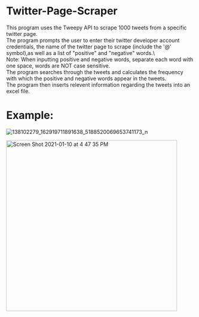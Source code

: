 # Twitter-Page-Scraper

This program uses the Tweepy API to scrape 1000 tweets from a specific twitter page.\
The program prompts the user to enter their twitter developer account credentials, the name of the twitter page to scrape (include the '@' symbol),as well as a list of "positive" and "negative" words.\  
Note: When inputting positive and negative words, separate each word with one space, words are NOT case sensitive.\
The program searches through the tweets and calculates the frequency with which the positive and negative words appear in the tweets.\
The program then inserts relevent information regarding the tweets into an excel file.

# Example:
![138102279_162919711891638_5188520069653741173_n](https://user-images.githubusercontent.com/75041872/104138727-391cf980-5363-11eb-8665-95bd45db16f6.jpg)

<img width="457" alt="Screen Shot 2021-01-10 at 4 47 35 PM" src="https://user-images.githubusercontent.com/75041872/104138759-7ed9c200-5363-11eb-832f-52d862d84ca0.png">

